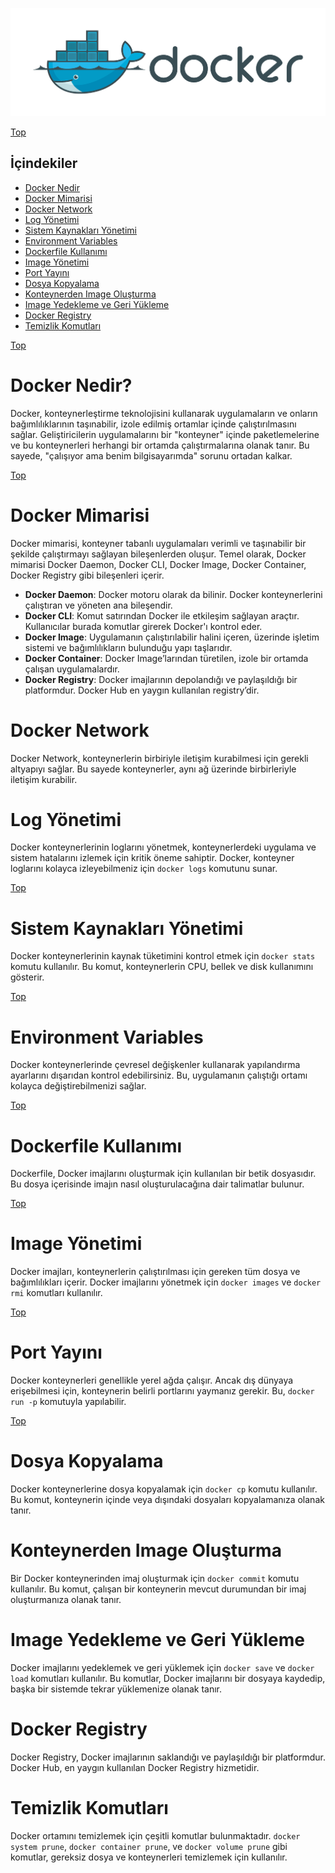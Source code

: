 <p align="center">
  <img src="images/docker1.png" alt="Resim açıklaması" />
</p>

<a href="#top" class="top" id="table-of-contents">Top</a>

## İçindekiler

- [Docker Nedir](#docker-nedir)
- [Docker Mimarisi](#docker-mimarisi)
- [Docker Network](#docker-network)
- [Log Yönetimi](#log-yönetimi)
- [Sistem Kaynakları Yönetimi](#sistem-kaynakları-yönetimi)
- [Environment Variables](#environment-variables)
- [Dockerfile Kullanımı](#dockerfile-kullanımı)
- [Image Yönetimi](#image-yönetimi)
- [Port Yayını](#port-yayını)
- [Dosya Kopyalama](#dosya-kopyalama)
- [Konteynerden Image Oluşturma](#konteynerden-image-oluşturma)
- [Image Yedekleme ve Geri Yükleme](#image-yedekleme-ve-geri-yükleme)
- [Docker Registry](#docker-registry)
- [Temizlik Komutları](#temizlik-komutları)

<a href="#table-of-contents" class="top" id="docker-nedir">Top</a>

# Docker Nedir?

Docker, konteynerleştirme teknolojisini kullanarak uygulamaların ve onların bağımlılıklarının taşınabilir, izole edilmiş ortamlar içinde çalıştırılmasını sağlar. Geliştiricilerin uygulamalarını bir "konteyner" içinde paketlemelerine ve bu konteynerleri herhangi bir ortamda çalıştırmalarına olanak tanır. Bu sayede, "çalışıyor ama benim bilgisayarımda" sorunu ortadan kalkar.

<a href="#table-of-contents" class="top" id="docker-mimarisi">Top</a>

# Docker Mimarisi

Docker mimarisi, konteyner tabanlı uygulamaları verimli ve taşınabilir bir şekilde çalıştırmayı sağlayan bileşenlerden oluşur. Temel olarak, Docker mimarisi Docker Daemon, Docker CLI, Docker Image, Docker Container, Docker Registry gibi bileşenleri içerir.

- **Docker Daemon**: Docker motoru olarak da bilinir. Docker konteynerlerini çalıştıran ve yöneten ana bileşendir.
- **Docker CLI**: Komut satırından Docker ile etkileşim sağlayan araçtır. Kullanıcılar burada komutlar girerek Docker'ı kontrol eder.
- **Docker Image**: Uygulamanın çalıştırılabilir halini içeren, üzerinde işletim sistemi ve bağımlılıkların bulunduğu yapı taşlarıdır.
- **Docker Container**: Docker Image’larından türetilen, izole bir ortamda çalışan uygulamalardır.
- **Docker Registry**: Docker imajlarının depolandığı ve paylaşıldığı bir platformdur. Docker Hub en yaygın kullanılan registry’dir.



# Docker Network

Docker Network, konteynerlerin birbiriyle iletişim kurabilmesi için gerekli altyapıyı sağlar. Bu sayede konteynerler, aynı ağ üzerinde birbirleriyle iletişim kurabilir.



# Log Yönetimi

Docker konteynerlerinin loglarını yönetmek, konteynerlerdeki uygulama ve sistem hatalarını izlemek için kritik öneme sahiptir. Docker, konteyner loglarını kolayca izleyebilmeniz için `docker logs` komutunu sunar.

<a href="#table-of-contents" class="top" id="sistem-kaynaklari-yonetimi">Top</a>

# Sistem Kaynakları Yönetimi

Docker konteynerlerinin kaynak tüketimini kontrol etmek için `docker stats` komutu kullanılır. Bu komut, konteynerlerin CPU, bellek ve disk kullanımını gösterir.

<a href="#table-of-contents" class="top" id="environment-variables">Top</a>

# Environment Variables

Docker konteynerlerinde çevresel değişkenler kullanarak yapılandırma ayarlarını dışarıdan kontrol edebilirsiniz. Bu, uygulamanın çalıştığı ortamı kolayca değiştirebilmenizi sağlar.

<a href="#table-of-contents" class="top" id="dockerfile-kullanimi">Top</a>

# Dockerfile Kullanımı

Dockerfile, Docker imajlarını oluşturmak için kullanılan bir betik dosyasıdır. Bu dosya içerisinde imajın nasıl oluşturulacağına dair talimatlar bulunur.

<a href="#table-of-contents" class="top" id="image-yonetimi">Top</a>

# Image Yönetimi

Docker imajları, konteynerlerin çalıştırılması için gereken tüm dosya ve bağımlılıkları içerir. Docker imajlarını yönetmek için `docker images` ve `docker rmi` komutları kullanılır.

<a href="#table-of-contents" class="top" id="port-yayini">Top</a>

# Port Yayını

Docker konteynerleri genellikle yerel ağda çalışır. Ancak dış dünyaya erişebilmesi için, konteynerin belirli portlarını yaymanız gerekir. Bu, `docker run -p` komutuyla yapılabilir.

<a href="#table-of-contents" class="top" id="dosya-kopyalama">Top</a>

# Dosya Kopyalama

Docker konteynerlerine dosya kopyalamak için `docker cp` komutu kullanılır. Bu komut, konteynerin içinde veya dışındaki dosyaları kopyalamanıza olanak tanır.


# Konteynerden Image Oluşturma

Bir Docker konteynerinden imaj oluşturmak için `docker commit` komutu kullanılır. Bu komut, çalışan bir konteynerin mevcut durumundan bir imaj oluşturmanıza olanak tanır.



# Image Yedekleme ve Geri Yükleme

Docker imajlarını yedeklemek ve geri yüklemek için `docker save` ve `docker load` komutları kullanılır. Bu komutlar, Docker imajlarını bir dosyaya kaydedip, başka bir sistemde tekrar yüklemenize olanak tanır.



# Docker Registry

Docker Registry, Docker imajlarının saklandığı ve paylaşıldığı bir platformdur. Docker Hub, en yaygın kullanılan Docker Registry hizmetidir.



# Temizlik Komutları

Docker ortamını temizlemek için çeşitli komutlar bulunmaktadır. `docker system prune`, `docker container prune`, ve `docker volume prune` gibi komutlar, gereksiz dosya ve konteynerleri temizlemek için kullanılır.

